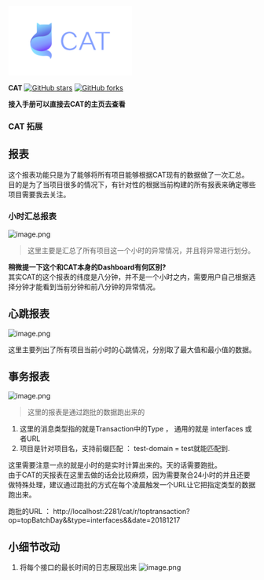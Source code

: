 <img src="https://github.com/dianping/cat/raw/master/cat-home/src/main/webapp/images/logo/cat_logo03.png" width="50%">

**CAT**
 [![GitHub stars](https://img.shields.io/github/stars/dianping/cat.svg?style=social&label=Star&)](https://github.com/dianping/cat/stargazers)
 [![GitHub forks](https://img.shields.io/github/forks/dianping/cat.svg?style=social&label=Fork&)](https://github.com/dianping/cat/fork)

**接入手册可以直接去CAT的主页去查看**

### CAT 拓展 
## 报表
这个报表功能只是为了能够将所有项目能够根据CAT现有的数据做了一次汇总。  
目的是为了当项目很多的情况下，有针对性的根据当前构建的所有报表来确定哪些项目需要我去关注。
### 小时汇总报表
![image.png](https://upload-images.jianshu.io/upload_images/6370985-00df3f65460bc523.png?imageMogr2/auto-orient/strip%7CimageView2/2/w/1240)

> 这里主要是汇总了所有项目这一个小时的异常情况，并且将异常进行划分。


**稍微提一下这个和CAT本身的Dashboard有何区别?**  
其实CAT的这个报表的纬度是八分钟，并不是一个小时之内，需要用户自己根据选择分钟才能看到当前分钟和前八分钟的异常情况。

## 心跳报表
![image.png](https://upload-images.jianshu.io/upload_images/6370985-8e31f9d5fde87ac6.png?imageMogr2/auto-orient/strip%7CimageView2/2/w/1240)

这里主要列出了所有项目当前小时的心跳情况，分别取了最大值和最小值的数据。

## 事务报表
![image.png](https://upload-images.jianshu.io/upload_images/6370985-50b74bd26c196de6.png?imageMogr2/auto-orient/strip%7CimageView2/2/w/1240)

> 这里的报表是通过跑批的数据跑出来的 

1. 这里的消息类型指的就是Transaction中的Type ， 通用的就是 interfaces 或者URL 
2. 项目是针对项目名，支持前缀匹配 ： test-domain = test就能匹配到.

这里需要注意一点的就是小时的是实时计算出来的。天的话需要跑批。  
由于CAT的天报表在这里去做的话会比较麻烦，因为需要聚合24小时的并且还要做特殊处理，建议通过跑批的方式在每个凌晨触发一个URL让它把指定类型的数据跑出来。

跑批的URL ： http://localhost:2281/cat/r/toptransaction?op=topBatchDay&&type=interfaces&&date=20181217

## 小细节改动
1. 将每个接口的最长时间的日志展现出来
![image.png](https://upload-images.jianshu.io/upload_images/6370985-c16441eaae72f4ae.png?imageMogr2/auto-orient/strip%7CimageView2/2/w/1240)
